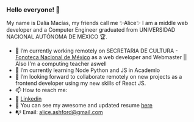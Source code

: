 ### Hello everyone! 👋

My name is Dalía Macías, my friends call me ✨Alice✨
I am a middle web developer and a Computer Engineer graduated from UNIVERSIDAD NACIONAL AUTÓNOMA DE MÉXICO 🏆. 

- 🔭 I’m currently working remotely on SECRETARIA DE CULTURA - <a href="www.fonotecanaciona.gob.mx">Fonoteca Nacional de México</a> as a web developer and Webmaster || Also I'm a computing teacher aswell
- 🌱 I’m currently learning Node Python and JS in Academlo 
- 👯 I’m looking forward to collaborate remotely on new projects as a frontend developer using my new skills of React JS.
- 📫 How to reach me: 
- 👔 <a href="https://www.linkedin.com/in/dal%C3%ADa-mac%C3%ADas-mu%C3%B1oz-a01131190/">Linkedin</a>
- 💎 You can see my awesome and updated resume <a href="https://drive.google.com/file/d/1CTxvLvCKbOaV4VtyHlYt0l4AMtdqjaBY/view?usp=sharing">here </a>  
- 📭 Email: alice.ashford@gmail.com  
